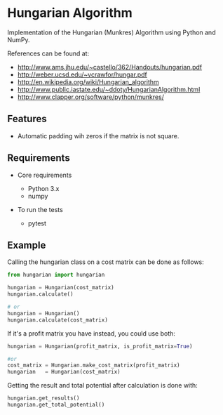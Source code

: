 # Hungarian Algorithm

Implementation of the Hungarian (Munkres) Algorithm using Python and NumPy.

References can be found at:
- http://www.ams.jhu.edu/~castello/362/Handouts/hungarian.pdf
- http://weber.ucsd.edu/~vcrawfor/hungar.pdf
- http://en.wikipedia.org/wiki/Hungarian_algorithm
- http://www.public.iastate.edu/~ddoty/HungarianAlgorithm.html
- http://www.clapper.org/software/python/munkres/


## Features

- Automatic padding wih zeros if the matrix is not square.

## Requirements

- Core requirements
  - Python 3.x
  - numpy

- To run the tests
  - pytest


## Example

Calling the hungarian class on a cost matrix can be done as follows:
```python
from hungarian import hungarian

hungarian = Hungarian(cost_matrix)
hungarian.calculate()

# or
hungarian = Hungarian()
hungarian.calculate(cost_matrix)
```

If it's a profit matrix you have instead, you could use both:
```python
hungarian = Hungarian(profit_matrix, is_profit_matrix=True)

#or
cost_matrix = Hungarian.make_cost_matrix(profit_matrix)
hungarian   = Hungarian(cost_matrix)
```

Getting the result and total potential after calculation is done with:
```python
hungarian.get_results()
hungarian.get_total_potential()
```
